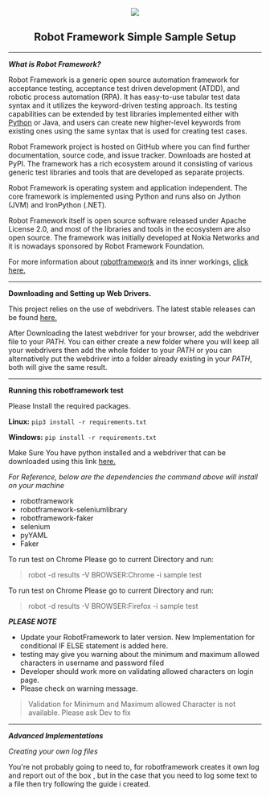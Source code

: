 <p align="center"><img src="https://avatars2.githubusercontent.com/u/574284?s=200&v=4"/></p>
<h2 align="center">Robot Framework Simple Sample Setup</h2>



---
**_What is Robot Framework?_**

Robot Framework is a generic open source automation framework for acceptance testing, acceptance test driven development (ATDD), and robotic process automation (RPA). It has easy-to-use tabular test data syntax and it utilizes the keyword-driven testing approach. Its testing capabilities can be extended by test libraries implemented either with [Python](https://www.python.org/) or Java, and users can create new higher-level keywords from existing ones using the same syntax that is used for creating test cases.

Robot Framework project is hosted on GitHub where you can find further documentation, source code, and issue tracker. Downloads are hosted at PyPI. The framework has a rich ecosystem around it consisting of various generic test libraries and tools that are developed as separate projects.

Robot Framework is operating system and application independent. The core framework is implemented using Python and runs also on Jython (JVM) and IronPython (.NET).

Robot Framework itself is open source software released under Apache License 2.0, and most of the libraries and tools in the ecosystem are also open source. The framework was initially developed at Nokia Networks and it is nowadays sponsored by Robot Framework Foundation.

For more information about [robotframework](https://robotframework.org/) and its inner workings, [click here.](https://robotframework.org/)



---
**Downloading and Setting up Web Drivers.**

This project relies on the use of webdrivers. The latest stable releases can be found [here.](https://www.seleniumhq.org/download/)

After Downloading the latest webdriver for your browser, add the webdriver file to your _PATH_. You can either create a new folder where you will keep all your webdrivers then add the whole folder to your _PATH_ or you can alternatively put the webdriver into a folder already existing in your _PATH_, both will give the same result.

---
**Running this robotframework test**

Please Install the required packages.

**Linux:** `pip3 install -r requirements.txt`

**Windows:** `pip install -r requirements.txt`

Make Sure You have python installed and a webdriver that can be downloaded using this link [here.](https://www.seleniumhq.org/download/)

_For Reference, below are the dependencies the command above will install on your machine_
* robotframework
* robotframework-seleniumlibrary
* robotframework-faker
* selenium
* pyYAML
* Faker

To run test on Chrome Please go to current Directory and run:

> robot -d results -V BROWSER:Chrome -i sample test

To run test on Chrome Please go to current Directory and run:

> robot -d results -V BROWSER:Firefox -i sample test


**_PLEASE NOTE_**
* Update your RobotFramework to later version. New Implementation for conditional IF ELSE statement is added here.
* testing may give you warning about the minimum and maximum allowed characters in username and password filed
* Developer should work more on validating allowed characters on login page.
* Please check on warning message.
> Validation for Minimum and Maximum allowed Character is not available. Please ask Dev to fix
 

---
**_Advanced Implementations_**

_Creating your own log files_

You're not probably going to need to, for robotframework creates it own log and report out of the box , but in the case that you need to log some text to a file then try following the guide i created.
